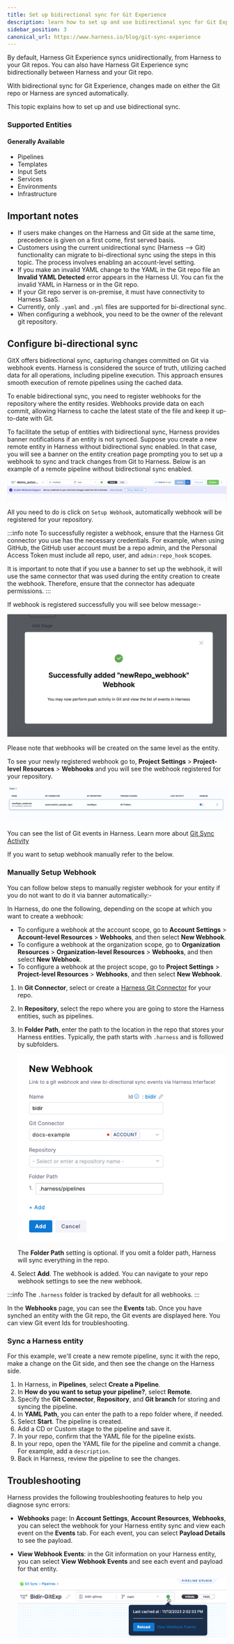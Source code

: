 ```yaml
---
title: Set up bidirectional sync for Git Experience
description: learn how to set up and use bidirectional sync for Git Experience.
sidebar_position: 3
canonical_url: https://www.harness.io/blog/git-sync-experience
---
```


By default, Harness Git Experience syncs unidirectionally, from Harness to your Git repos. You can also have Harness Git Experience sync bidirectionally between Harness and your Git repo.

With bidirectional sync for Git Experience, changes made on either the Git repo or Harness are synced automatically.

This topic explains how to set up and use bidirectional sync.

### Supported Entities

#### Generally Available
- Pipelines
- Templates
- Input Sets
- Services
- Environments
- Infrastructure

## Important notes

- If users make changes on the Harness and Git side at the same time, precedence is given on a first come, first served basis.
- Customers using the current unidirectional sync (Harness --> Git) functionality can migrate to bi-directional sync using the steps in this topic. The process involves enabling an account-level setting. 
- If you make an invalid YAML change to the YAML in the Git repo file an **Invalid YAML Detected** error appears in the Harness UI. You can fix the invalid YAML in Harness or in the Git repo.
- If your Git repo server is on-premise, it must have connectivity to Harness SaaS. 
- Currently, only `.yaml` and `.yml` files are supported for bi-directional sync.
- When configuring a webhook, you need to be the owner of the relevant git repository.


## Configure bi-directional sync

GitX offers bidirectional sync, capturing changes committed on Git via webhook events. Harness is considered the source of truth, utilizing cached data for all operations, including pipeline execution. This approach ensures smooth execution of remote pipelines using the cached data.

To enable bidirectional sync, you need to register webhooks for the repository where the entity resides. Webhooks provide data on each commit, allowing Harness to cache the latest state of the file and keep it up-to-date with Git.

To facilitate the setup of entities with bidirectional sync, Harness provides banner notifications if an entity is not synced. Suppose you create a new remote entity in Harness without bidirectional sync enabled. In that case, you will see a banner on the entity creation page prompting you to set up a webhook to sync and track changes from Git to Harness. Below is an example of a remote pipeline without bidirectional sync enabled.

![](./static/webhook_register_pipelinestudio.png)

All you need to do is click on `Setup Webhook`, automatically webhook will be registered for your repository.

:::info note
To successfully register a webhook, ensure that the Harness Git connector you use has the necessary credentials. For example, when using GitHub, the GitHub user account must be a repo admin, and the Personal Access Token must include all repo, user, and `admin:repo_hook` scopes.

It is important to note that if you use a banner to set up the webhook, it will use the same connector that was used during the entity creation to create the webhook. Therefore, ensure that the connector has adequate permissions.
:::

If webhook is registered successfully you will see below message:-

![](./static/success_webhook_registered.png)

Please note that webhooks will be created on the same level as the entity.

To see your newly registered webhook go to, **Project Settings** > **Project-level Resources** > **Webhooks** and you will see the webhook registered for your repository.

![](./static/webhook_register_page.png)

You can see the list of Git events in Harness. Learn more about [Git Sync Activity](./git-sync-health-page.md)

If you want to setup webhook manually refer to the below. 

### Manually Setup Webhook

You can follow below steps to manually register webhook for your entity if you do not want to do it via banner automatically:-


 In Harness, do one the following, depending on the scope at which you want to create a webhook: 

  - To configure a webhook at the account scope, go to **Account Settings** > **Account-level Resources** > **Webhooks**, and then select **New Webhook**.
  - To configure a webhook at the organization scope, go to **Organization Resources** > **Organization-level Resources** > **Webhooks**, and then select **New Webhook**.
  - To configure a webhook at the project scope, go to **Project Settings** > **Project-level Resources** > **Webhooks**, and then select **New Webhook**.

1. In **Git Connector**, select or create a [Harness Git Connector](/docs/platform/connectors/code-repositories/ref-source-repo-provider/git-hub-connector-settings-reference) for your repo.
2. In **Repository**, select the repo where you are going to store the Harness entities, such as pipelines.
3. In **Folder Path**, enter the path to the location in the repo that stores your Harness entities. Typically, the path starts with `.harness` and is followed by subfolders.
   
   ![picture 1](static/794c4a80c5fb3a9d9c3e290781ce64fa99bd788ea8106f786d1d75776dae164a.png)  

   The **Folder Path** setting is optional. If you omit a folder path, Harness will sync everything in the repo.

4. Select **Add**. The webhook is added. You can navigate to your repo webhook settings to see the new webhook.

:::info
The `.harness` folder is tracked by default for all webhooks.
:::

In the **Webhooks** page, you can see the **Events** tab. Once you have synched an entity with the Git repo, the Git events are displayed here. You can view Git event Ids for troubleshooting.

### Sync a Harness entity

For this example, we'll create a new remote pipeline, sync it with the repo, make a change on the Git side, and then see the change on the Harness side.

1. In Harness, in **Pipelines**, select **Create a Pipeline**.
2. In **How do you want to setup your pipeline?**, select **Remote**.
3. Specify the **Git Connector**, **Repository**, and **Git branch** for storing and syncing the pipeline.
4. In **YAML Path**, you can enter the path to a repo folder where, if needed.
5. Select **Start**. The pipeline is created.
6. Add a CD or Custom stage to the pipeline and save it.
7. In your repo, confirm that the YAML file for the pipeline exists.
8. In your repo, open the YAML file for the pipeline and commit a change. For example, add a `description`.
9. Back in Harness, review the pipeline to see the changes.


## Troubleshooting

Harness provides the following troubleshooting features to help you diagnose sync errors:

- **Webhooks** page: In **Account Settings**, **Account Resources**, **Webhooks**, you can select the webhook for your Harness entity sync and view each event on the **Events** tab. For each event, you can select **Payload Details** to see the payload.
- **View Webhook Events**: in the Git information on your Harness entity, you can select **View Webhook Events** and see each event and payload for that entity.
  
  ![picture 2](static/73011f2a1eb78aaef5b0cbe0fc162bdaf451ef49b934020e7e97c3bb4cb0075d.png)  



